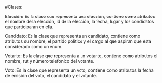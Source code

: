 #Clases:

Elección: Es la clase que representa una elección, contiene como atributos el nombre de la elección, id de la elección, la fecha, lugar y los condidatos que participaran en ella.

Candidato: Es la clase que representa un candidato, contiene como atributos su nombre, el partido político y el cargo al que aspiran que esta considerado como un enum.

Votante: Es la clase que representa a un votante, contiene como atributos el nombre, rut y número telefonico del votante. 

Voto: Es la clase que representa un voto, contiene como atributos la fecha de emisión del voto, el candidato y el votante.

